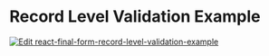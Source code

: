 # Record Level Validation Example

[![Edit react-final-form-record-level-validation-example](https://codesandbox.io/static/img/play-codesandbox.svg)](https://codesandbox.io/s/github/final-form/react-final-form/tree/main/examples/record-level-validation?fontsize=14)
